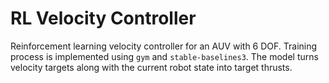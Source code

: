 # RL Velocity Controller

Reinforcement learning velocity controller for an AUV with 6 DOF. Training process is implemented using `gym` and `stable-baselines3`. The model turns velocity targets along with the current robot state into target thrusts.
